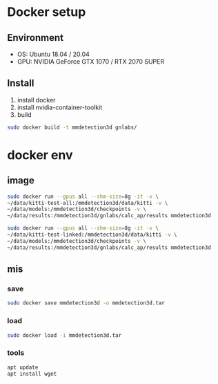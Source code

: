 # Docker setup

## Environment

-   OS: Ubuntu 18.04 / 20.04
-   GPU: NVIDIA GeForce GTX 1070 / RTX 2070 SUPER

## Install

1. install docker
2. install nvidia-container-toolkit
3. build

```bash
sudo docker build -t mmdetection3d gnlabs/
```

# docker env

## image
```bash
sudo docker run --gpus all --shm-size=8g -it -v \
~/data/kitti-test-all:/mmdetection3d/data/kitti -v \
~/data/models:/mmdetection3d/checkpoints -v \
~/data/results:/mmdetection3d/gnlabs/calc_ap/results mmdetection3d
```
```bash
sudo docker run --gpus all --shm-size=8g -it -v \
~/data/kitti-test-linked:/mmdetection3d/data/kitti -v \
~/data/models:/mmdetection3d/checkpoints -v \
~/data/results:/mmdetection3d/gnlabs/calc_ap/results mmdetection3d
```
## mis

### save
```bash
sudo docker save mmdetection3d -o mmdetection3d.tar
```

### load
```bash
sudo docker load -i mmdetection3d.tar
```

### tools
```bash
apt update
apt install wget
```
